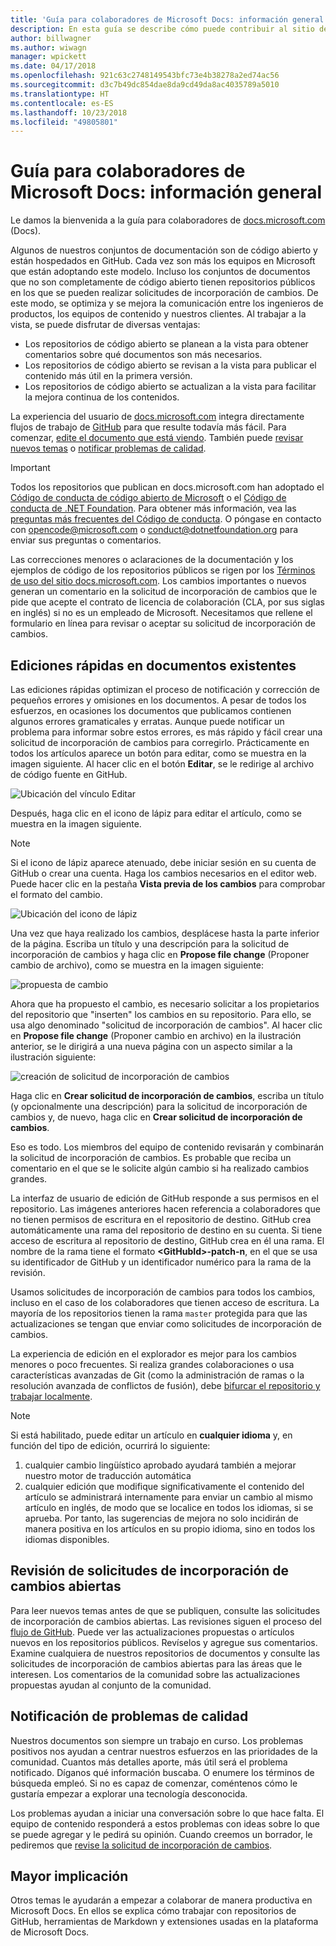 ```yaml
---
title: 'Guía para colaboradores de Microsoft Docs: información general'
description: En esta guía se describe cómo puede contribuir al sitio de documentación de Microsoft docs.microsoft.com.
author: billwagner
ms.author: wiwagn
manager: wpickett
ms.date: 04/17/2018
ms.openlocfilehash: 921c63c2748149543bfc73e4b38278a2ed74ac56
ms.sourcegitcommit: d3c7b49dc854dae8da9cd49da8ac4035789a5010
ms.translationtype: HT
ms.contentlocale: es-ES
ms.lasthandoff: 10/23/2018
ms.locfileid: "49805801"
---
```

# <a name="microsoft-docs-contributor-guide-overview"></a>Guía para colaboradores de Microsoft Docs: información general

Le damos la bienvenida a la guía para colaboradores de [docs.microsoft.com](https://docs.microsoft.com) (Docs).

Algunos de nuestros conjuntos de documentación son de código abierto y están hospedados en GitHub. Cada vez son más los equipos en Microsoft que están adoptando este modelo. Incluso los conjuntos de documentos que no son completamente de código abierto tienen repositorios públicos en los que se pueden realizar solicitudes de incorporación de cambios. De este modo, se optimiza y se mejora la comunicación entre los ingenieros de productos, los equipos de contenido y nuestros clientes. Al trabajar a la vista, se puede disfrutar de diversas ventajas:

- Los repositorios de código abierto se planean a la vista para obtener comentarios sobre qué documentos son más necesarios.
- Los repositorios de código abierto se revisan a la vista para publicar el contenido más útil en la primera versión.
- Los repositorios de código abierto se actualizan a la vista para facilitar la mejora continua de los contenidos.

La experiencia del usuario de [docs.microsoft.com](https://docs.microsoft.com) integra directamente flujos de trabajo de [GitHub](https://github.com) para que resulte todavía más fácil. Para comenzar, [edite el documento que está viendo](#quick-edits-to-existing-documents). También puede [revisar nuevos temas](#review-open-prs) o [notificar problemas de calidad](#create-quality-issues).

> [!IMPORTANT]
> Todos los repositorios que publican en docs.microsoft.com han adoptado el [Código de conducta de código abierto de Microsoft](https://opensource.microsoft.com/codeofconduct/) o el [Código de conducta de .NET Foundation](https://dotnetfoundation.org/code-of-conduct). Para obtener más información, vea las [preguntas más frecuentes del Código de conducta](https://opensource.microsoft.com/codeofconduct/faq/). O póngase en contacto con [opencode@microsoft.com](mailto:opencode@microsoft.com) o [conduct@dotnetfoundation.org](mailto:conduct@dotnetfoundation.org) para enviar sus preguntas o comentarios.<br>
>
> Las correcciones menores o aclaraciones de la documentación y los ejemplos de código de los repositorios públicos se rigen por los [Términos de uso del sitio docs.microsoft.com](https://docs.microsoft.com/legal/termsofuse). Los cambios importantes o nuevos generan un comentario en la solicitud de incorporación de cambios que le pide que acepte el contrato de licencia de colaboración (CLA, por sus siglas en inglés) si no es un empleado de Microsoft. Necesitamos que rellene el formulario en línea para revisar o aceptar su solicitud de incorporación de cambios.

## <a name="quick-edits-to-existing-documents"></a>Ediciones rápidas en documentos existentes

Las ediciones rápidas optimizan el proceso de notificación y corrección de pequeños errores y omisiones en los documentos. A pesar de todos los esfuerzos, en ocasiones los documentos que publicamos contienen algunos errores gramaticales y erratas. Aunque puede notificar un problema para informar sobre estos errores, es más rápido y fácil crear una solicitud de incorporación de cambios para corregirlo. Prácticamente en todos los artículos aparece un botón para editar, como se muestra en la imagen siguiente. Al hacer clic en el botón **Editar**, se le redirige al archivo de código fuente en GitHub.

![Ubicación del vínculo Editar](./media/index/edit-article.png)

Después, haga clic en el icono de lápiz para editar el artículo, como se muestra en la imagen siguiente.

> [!NOTE]
> Si el icono de lápiz aparece atenuado, debe iniciar sesión en su cuenta de GitHub o crear una cuenta. Haga los cambios necesarios en el editor web. Puede hacer clic en la pestaña **Vista previa de los cambios** para comprobar el formato del cambio.

![Ubicación del icono de lápiz](./media/index/editicon.png)

Una vez que haya realizado los cambios, desplácese hasta la parte inferior de la página. Escriba un título y una descripción para la solicitud de incorporación de cambios y haga clic en **Propose file change** (Proponer cambio de archivo), como se muestra en la imagen siguiente:

![propuesta de cambio](./media/index/submit-pull-request.png)

Ahora que ha propuesto el cambio, es necesario solicitar a los propietarios del repositorio que "inserten" los cambios en su repositorio. Para ello, se usa algo denominado "solicitud de incorporación de cambios". Al hacer clic en **Propose file change** (Proponer cambio en archivo) en la ilustración anterior, se le dirigirá a una nueva página con un aspecto similar a la ilustración siguiente:

![creación de solicitud de incorporación de cambios](media/index/create-pull-request.png)

Haga clic en **Crear solicitud de incorporación de cambios**, escriba un título (y opcionalmente una descripción) para la solicitud de incorporación de cambios y, de nuevo, haga clic en **Crear solicitud de incorporación de cambios**.

Eso es todo. Los miembros del equipo de contenido revisarán y combinarán la solicitud de incorporación de cambios. Es probable que reciba un comentario en el que se le solicite algún cambio si ha realizado cambios grandes.

La interfaz de usuario de edición de GitHub responde a sus permisos en el repositorio. Las imágenes anteriores hacen referencia a colaboradores que no tienen permisos de escritura en el repositorio de destino. GitHub crea automáticamente una rama del repositorio de destino en su cuenta. Si tiene acceso de escritura al repositorio de destino, GitHub crea en él una rama. El nombre de la rama tiene el formato **\<GitHubId\>-patch-n**, en el que se usa su identificador de GitHub y un identificador numérico para la rama de la revisión.

Usamos solicitudes de incorporación de cambios para todos los cambios, incluso en el caso de los colaboradores que tienen acceso de escritura. La mayoría de los repositorios tienen la rama `master` protegida para que las actualizaciones se tengan que enviar como solicitudes de incorporación de cambios.

La experiencia de edición en el explorador es mejor para los cambios menores o poco frecuentes. Si realiza grandes colaboraciones o usa características avanzadas de Git (como la administración de ramas o la resolución avanzada de conflictos de fusión), debe [bifurcar el repositorio y trabajar localmente](how-to-write-workflows-major.md).

> [!NOTE]
> Si está habilitado, puede editar un artículo en **cualquier idioma** y, en función del tipo de edición, ocurrirá lo siguiente:
> 1. cualquier cambio lingüístico aprobado ayudará también a mejorar nuestro motor de traducción automática
> 2. cualquier edición que modifique significativamente el contenido del artículo se administrará internamente para enviar un cambio al mismo artículo en inglés, de modo que se localice en todos los idiomas, si se aprueba.
> Por tanto, las sugerencias de mejora no solo incidirán de manera positiva en los artículos en su propio idioma, sino en todos los idiomas disponibles.

## <a name="review-open-prs"></a>Revisión de solicitudes de incorporación de cambios abiertas

Para leer nuevos temas antes de que se publiquen, consulte las solicitudes de incorporación de cambios abiertas. Las revisiones siguen el proceso del [flujo de GitHub](https://guides.github.com/introduction/flow/). Puede ver las actualizaciones propuestas o artículos nuevos en los repositorios públicos. Revíselos y agregue sus comentarios. Examine cualquiera de nuestros repositorios de documentos y consulte las solicitudes de incorporación de cambios abiertas para las áreas que le interesen. Los comentarios de la comunidad sobre las actualizaciones propuestas ayudan al conjunto de la comunidad.

## <a name="create-quality-issues"></a>Notificación de problemas de calidad

Nuestros documentos son siempre un trabajo en curso. Los problemas positivos nos ayudan a centrar nuestros esfuerzos en las prioridades de la comunidad. Cuantos más detalles aporte, más útil será el problema notificado. Díganos qué información buscaba. O enumere los términos de búsqueda empleó. Si no es capaz de comenzar, coméntenos cómo le gustaría empezar a explorar una tecnología desconocida.

Los problemas ayudan a iniciar una conversación sobre lo que hace falta. El equipo de contenido responderá a estos problemas con ideas sobre lo que se puede agregar y le pedirá su opinión. Cuando creemos un borrador, le pediremos que [revise la solicitud de incorporación de cambios](#review-open-prs).

## <a name="get-more-involved"></a>Mayor implicación

Otros temas le ayudarán a empezar a colaborar de manera productiva en Microsoft Docs. En ellos se explica cómo trabajar con repositorios de GitHub, herramientas de Markdown y extensiones usadas en la plataforma de Microsoft Docs.
